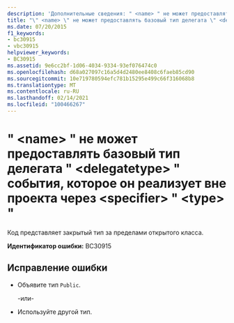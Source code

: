 ```yaml
---
description: 'Дополнительные сведения: " <name> " не может предоставлять базовый тип делегата " <delegatetype> " события, которое он реализует вне проекта через <specifier> " <type> "'
title: "\" <name> \" не может предоставлять базовый тип делегата \" <delegatetype> \" события, которое он реализует вне проекта через <specifier> \" <type> \""
ms.date: 07/20/2015
f1_keywords:
- bc30915
- vbc30915
helpviewer_keywords:
- BC30915
ms.assetid: 9e6cc2bf-1d06-4034-9334-93ef076474c0
ms.openlocfilehash: d68a027097c16a5d4d2480ee8408c6faeb85cd90
ms.sourcegitcommit: 10e719780594efc781b15295e499c66f316068b8
ms.translationtype: MT
ms.contentlocale: ru-RU
ms.lasthandoff: 02/14/2021
ms.locfileid: "100466267"
---
```

# <a name="name-cannot-expose-the-underlying-delegate-type-delegatetype-of-the-event-it-is-implementing-outside-the-project-through-specifier-type"></a>" \<name> " не может предоставлять базовый тип делегата " \<delegatetype> " события, которое он реализует вне проекта через \<specifier> " \<type> "

Код представляет закрытый тип за пределами открытого класса.  
  
 **Идентификатор ошибки:** BC30915  
  
## <a name="to-correct-this-error"></a>Исправление ошибки  
  
- Объявите тип `Public`.  
  
     -или-  
  
- Используйте другой тип.
